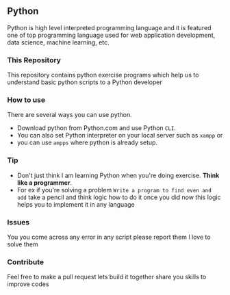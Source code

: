 ## Python
Python is high level interpreted programming language and it is featured one of top programming language used for web application development, data science, machine learning, etc. 


### This Repository 
This repository contains python exercise programs which help us to understand basic python scripts to a Python developer



### How to use
There are several ways you can use python.
* Download python from Python.com and use Python ```CLI```.
* You can also set Python interpreter on your local server such as ```xampp``` or 
* you can use ```ampps``` where python is already setup.

### Tip 

* Don't just think I am learning Python when you're doing exercise. <b>Think like a programmer</b>. 
* For ex if you're solving a problem ``` Write a program to find even and odd ``` take a pencil and think logic how to do it once you did now this logic helps you to implement it in any language

### Issues 
You you come across any error in any script please report them I love to solve them


### Contribute
Feel free to make a pull request lets build it together share you skills to improve codes